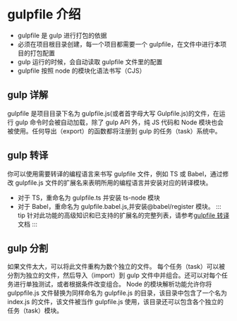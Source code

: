# gulpfile 介绍

- gulpfile 是 gulp 进行打包的依据
- 必须在项目根目录创建，每一个项目都需要一个 gulpfile，在文件中进行本项目的打包配置
- gulp 运行的时候，会自动读取 gulpfile 文件里的配置
- gulpfile 按照 node 的模块化语法书写（CJS）

## gulp 详解

gulpfile 是项目目录下名为 gulpfile.js(或者首字母大写 Gulpfile.js)的文件，在运行 gulp 命令时会被自动加载，除了 gulp API 外，纯 JS 代码和 Node 模块也会被使用。任何导出（export）的函数都将注册到 gulp 的任务（task）系统中。

## gulp 转译

你可以使用需要转译的编程语言来书写 gulpfile 文件，例如 TS 或 Babel，通过修改 gulpfile.js 文件的扩展名来表明所用的编程语言并安装对应的转译模块。

- 对于 TS，重命名为 gulpfile.ts 并安装 ts-node 模块
- 对于 Babel，重命名为 gulpfile.babel.js,并安装@babel/register 模块。
  ::: tip
  针对此功能的高级知识和已支持的扩展名的完整列表，请参考[gulpfile 转译](https://www.gulpjs.com.cn/docs/documentation-missing)文档
  :::

## gulp 分割

如果文件太大，可以将此文件重构为数个独立的文件。
每个任务（task）可以被分割为独立的文件，然后导入（import）到 gulp 文件中并组合。还可以对每个任务进行单独测试，或者根据条件改变组合。
Node 的模块解析功能允许你将 gulppfile.js 文件替换为同样命名为 gulpfile.js 的目录，该目录中包含了一个名为 index.js 的文件，该文件被当作 gulpfile.js 使用，该目录还可以包含各个独立的任务（task）模块。
